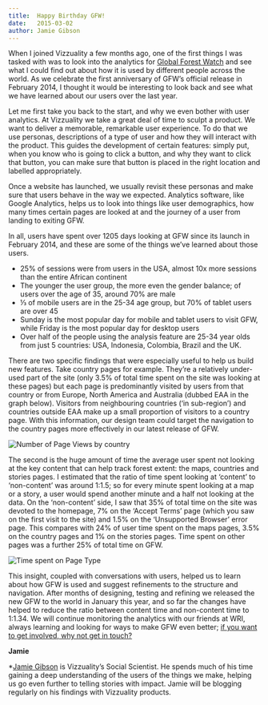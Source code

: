 ```yaml
---
title:	Happy Birthday GFW!
date:	2015-03-02
author:	Jamie Gibson
---
```


When I joined Vizzuality a few months ago, one of the first things I was tasked with was to look into the analytics for [Global Forest Watch](http://www.vizzuality.com/projects/globalforestwatch) and see what I could find out about how it is used by different people across the world. As we celebrate the first anniversary of GFW’s official release in February 2014, I thought it would be interesting to look back and see what we have learned about our users over the last year.

Let me first take you back to the start, and why we even bother with user analytics. At Vizzuality we take a great deal of time to sculpt a product. We want to deliver a memorable, remarkable user experience. To do that we use personas, descriptions of a type of user and how they will interact with the product. This guides the development of certain features: simply put, when you know who is going to click a button, and why they want to click that button, you can make sure that button is placed in the right location and labelled appropriately.  

Once a website has launched, we usually revisit these personas and make sure that users behave in the way we expected. Analytics software, like Google Analytics, helps us to look into things like user demographics, how many times certain pages are looked at and the journey of a user from landing to exiting GFW.

In all, users have spent over 1205 days looking at GFW since its launch in February 2014, and these are some of the things we’ve learned about those users.

-   25% of sessions were from users in the USA, almost 10x more sessions than the entire African continent
-   The younger the user group, the more even the gender balance; of users over the age of 35, around 70% are male
-   ⅓ of mobile users are in the 25-34 age group, but 70% of tablet users are over 45
-   Sunday is the most popular day for mobile and tablet users to visit GFW, while Friday is the most popular day for desktop users
-   Over half of the people using the analysis feature are 25-34 year olds from just 5 countries: USA, Indonesia, Colombia, Brazil and the UK.

There are two specific findings that were especially useful to help us build new features. Take country pages for example. They’re a relatively under-used part of the site (only 3.5% of total time spent on the site was looking at these pages) but each page is predominantly visited by users from that country or from Europe, North America and Australia (dubbed EAA in the graph below). Visitors from neighbouring countries (‘in sub-region’) and countries outside EAA make up a small proportion of visitors to a country page. With this information, our design team could target the navigation to the country pages more effectively in our latest release of GFW.

![Number of Page Views by country](/assets/images/posts/56_a.png)

The second is the huge amount of time the average user spent not looking at the key content that can help track forest extent: the maps, countries and stories pages. I estimated that the ratio of time spent looking at ‘content’ to ‘non-content’ was around 1:1.5; so for every minute spent looking at a map or a story, a user would spend another minute and a half not looking at the data. On the ‘non-content’ side, I saw that 35% of total time on the site was devoted to the homepage, 7% on the ‘Accept Terms’ page (which you saw on the first visit to the site) and 1.5% on the ‘Unsupported Browser’ error page. This compares with 24% of user time spent on the maps pages, 3.5% on the country pages and 1% on the stories pages. Time spent on other pages was a further 25% of total time on GFW.

![Time spent on Page Type](/assets/images/posts/56_b.png)

This insight, coupled with conversations with users, helped us to learn about how GFW is used and suggest refinements to the structure and navigation. After months of designing, testing and refining we released the new GFW to the world in January this year, and so far the changes have helped to reduce the ratio between content time and non-content time to 1:1.34. We will continue monitoring the analytics with our friends at WRI, always learning and looking for ways to make GFW even better; [if you want to get involved, why not get in touch?](http://www.globalforestwatch.org/about/contact-us)

**Jamie**

*[Jamie Gibson](http://www.vizzuality.com/team/jamie_gibson) is Vizzuality’s Social Scientist. He spends much of his time gaining a deep understanding of the users of the things we make, helping us go even further to telling stories with impact. Jamie will be blogging regularly on his findings with Vizzuality products.

